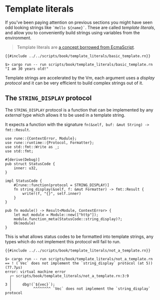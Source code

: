 # Template literals

If you've been paying attention on previous sections you might have seen odd
looking strings like `` `Hello ${name}` ``. These are called *template
literals*, and allow you to conveniently build strings using variables from the
environment.

> Template literals are [a concept borrowed from EcmaScript].

```rune
{{#include ../../scripts/book/template_literals/basic_template.rn}}
```

```text
$> cargo run -- run scripts/book/template_literals/basic_template.rn
"I am 30 years old!"
```

Template strings are accelerated by the Vm, each argument uses a *display
protocol* and it can be very efficient to build complex strings out of it.

[a concept borrowed from EcmaScript]: https://developer.mozilla.org/en-US/docs/Web/JavaScript/Reference/Template_literals

## The `STRING_DISPLAY` protocol

The `STRING_DISPLAY` protocol is a function that can be implemented by any
*external* type which allows it to be used in a template string.

It expects a function with the signature `fn(&self, buf: &mut String) -> fmt::Result`.

```rust,noplaypen
use rune::{ContextError, Module};
use rune::runtime::{Protocol, Formatter};
use std::fmt::Write as _;
use std::fmt;

#[derive(Debug)]
pub struct StatusCode {
    inner: u32,
}

impl StatusCode {
    #[rune::function(protocol = STRING_DISPLAY)]
    fn string_display(&self, f: &mut Formatter) -> fmt::Result {
        write!(f, "{}", self.inner)
    }
}

pub fn module() -> Result<Module, ContextError> {
    let mut module = Module::new(["http"]);
    module.function_meta(StatusCode::string_display)?;
    Ok(module)
}
```

This is what allows status codes to be formatted into template strings, any
types which do not implement this protocol will fail to run.

```rune
{{#include ../../scripts/book/template_literals/not_a_template.rn}}
```

```text
$> cargo run -- run scripts/book/template_literals/not_a_template.rn
== ! (`Vec` does not implement the `string_display` protocol (at 5)) (77.7µs)
error: virtual machine error
  ┌─ scripts/book/template_literals/not_a_template.rn:3:9
  │
3 │     dbg!(`${vec}`);
  │          ^^^^^^^^ `Vec` does not implement the `string_display` protocol
```
